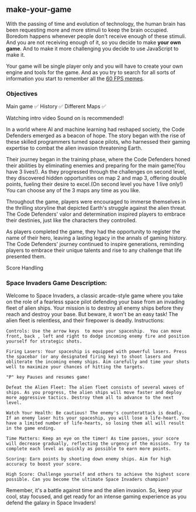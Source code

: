 ## make-your-game

With the passing of time and evolution of technology, the human brain has been requesting
more and more stimuli to keep the brain occupied. Boredom happens whenever
people don't receive enough of these stimuli. And you are not receiving enough
of it, so you decide to make **your own game**. And to make it more challenging you decide to use
JavaScript to make it.

Your game will be single player only and you will have to create your
own engine and tools for the game. And as you try to search for all sorts
of information you start to remember all the [60 FPS memes](https://pics.me.me/60-fps-59-fps-35518800.png).

### Objectives

Main game ✅
History ✅
Different Maps ✅

Watching intro video Sound on is recommended!

In a world where AI and machine learning had reshaped society, the Code Defenders emerged as a beacon of hope. The story began with the rise of these skilled programmers turned space pilots, who harnessed their gaming expertise to combat the alien invasion threatening Earth.

Their journey began in the training phase, where the Code Defenders honed their abilities by eliminating enemies and preparing for the main game(You have 3 lives!). As they progressed through the challenges on second level, they discovered hidden opportunities on map 2 and map 3, offering double points, fueling their desire to excel.(On second level you have 1 live only!) You can choose any of the 3 maps any time as you like.

Throughout the game, players were encouraged to immerse themselves in the thrilling storyline that depicted Earth's struggle against the alien threat. The Code Defenders' valor and determination inspired players to embrace their destinies, just like the characters they controlled.

As players completed the game, they had the opportunity to register the name of their hero, leaving a lasting legacy in the annals of gaming history. The Code Defenders' journey continued to inspire generations, reminding players to embrace their unique talents and rise to any challenge that life presented them.

Score Handling

### Space Invaders Game Description:

Welcome to Space Invaders, a classic arcade-style game where you take on the role of a fearless space pilot defending your base from an invading fleet of alien ships. Your mission is to destroy all enemy ships before they reach and destroy your base. But beware, it won't be an easy task! The alien fleet is relentless, and their firepower is deadly.
Instructions:

    Controls: Use the arrow keys  to move your spaceship.  You can move front, back , left and right to dodge incoming enemy fire and position yourself for strategic shots.

    Firing Lasers: Your spaceship is equipped with powerful lasers. Press the spacebar (or any designated firing key) to shoot lasers and obliterate the incoming enemy ships. Aim carefully and time your shots well to maximize your chances of hitting the targets.

    "P" key Pauses and resumes game!

    Defeat the Alien Fleet: The alien fleet consists of several waves of ships. As you progress, the alien ships will move faster and deploy more aggressive tactics. Destroy them all to advance to the next level.

    Watch Your Health: Be cautious! The enemy's counterattack is deadly. If an enemy laser hits your spaceship, you will lose a life-heart. You have a limited number of life-hearts, so losing them all will result in the game ending.

    Time Matters: Keep an eye on the timer! As time passes, your score will decrease gradually, reflecting the urgency of the mission. Try to complete each level as quickly as possible to earn more points.

    Scoring: Earn points by shooting down enemy ships. Aim for high accuracy to boost your score.

    High Score: Challenge yourself and others to achieve the highest score possible. Can you become the ultimate Space Invaders champion?

Remember, it's a battle against time and the alien invasion. So, keep your cool, stay focused, and get ready for an intense gaming experience as you defend the galaxy in Space Invaders!
